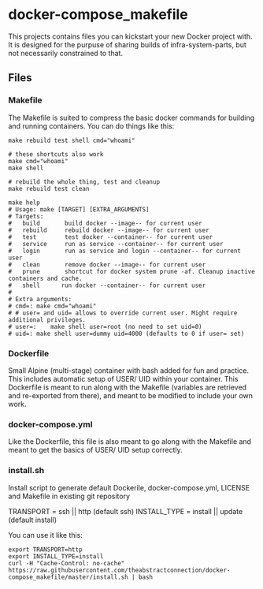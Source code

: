 # docker-compose_makefile
This projects contains files you can kickstart your new Docker project with. It is designed for the purpuse of sharing builds of infra-system-parts, but not necessarily constrained to that.

## Files

### Makefile
The Makefile is suited to compress the basic docker commands for building and running containers. You can do things like this:
```
make rebuild test shell cmd="whoami"

# these shortcuts also work
make cmd="whoami"
make shell

# rebuild the whole thing, test and cleanup
make rebuild test clean

make help
# Usage: make [TARGET] [EXTRA_ARGUMENTS]
# Targets:
#   build    	build docker --image-- for current user
#   rebuild  	rebuild docker --image-- for current user
#   test     	test docker --container-- for current user
#   service   	run as service --container-- for current user
#   login   	run as service and login --container-- for current user
#   clean    	remove docker --image-- for current user
#   prune    	shortcut for docker system prune -af. Cleanup inactive containers and cache.
#   shell      run docker --container-- for current user
#
# Extra arguments:
# cmd=:	make cmd="whoami"
# # user= and uid= allows to override current user. Might require additional privileges.
# user=:	make shell user=root (no need to set uid=0)
# uid=:	make shell user=dummy uid=4000 (defaults to 0 if user= set)
```

### Dockerfile 
Small Alpine (multi-stage) container with bash added for fun and practice. This includes automatic setup of USER/ UID within your container. This Dockerfile is meant to run along with the Makefile (variables are retrieved and re-exported from there), and meant to be modified to include your own work.

### docker-compose.yml
Like the Dockerfile, this file is also meant to go along with the Makefile and meant to get the basics of USER/ UID setup correctly.

### install.sh
Install script to generate default Dockerile, docker-compose.yml, LICENSE and Makefile in existing git repository  

TRANSPORT = ssh || http (default ssh)
INSTALL_TYPE = install || update (default install)  

You can use it like this:
```
export TRANSPORT=http
export INSTALL_TYPE=install
curl -H "Cache-Control: no-cache" https://raw.githubusercontent.com/theabstractconnection/docker-compose_makefile/master/install.sh | bash
```